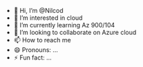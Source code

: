 - 👋 Hi, I’m @Nilcod
- 👀 I’m interested in cloud
- 🌱 I’m currently learning Az 900/104
- 💞️ I’m looking to collaborate on Azure cloud 
- 📫 How to reach me 
- 😄 Pronouns: ...
- ⚡ Fun fact: ...

<!---
Nilcod/Nilcod is a ✨ special ✨ repository because its `README.md` (this file) appears on your GitHub profile.
You can click the Preview link to take a look at your changes.
--->
